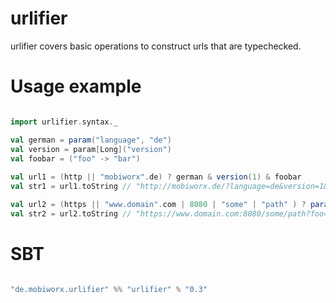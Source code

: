 urlifier
========

urlifier covers basic operations to construct urls that are typechecked. 

Usage example
==============

```scala

import urlifier.syntax._

val german = param("language", "de")
val version = param[Long]("version")
val foobar = ("foo" -> "bar")
      
val url1 = (http || "mobiworx".de) ? german & version(1) & foobar
val str1 = url1.toString // "http://mobiworx.de/?language=de&version=1&foo=bar"

val url2 = (https || "www.domain".com | 8080 | "some" | "path" ) ? param("foo", "bar")
val str2 = url2.toString // "https://www.domain.com:8080/some/path?foo=bar"

``` 

SBT
==============
```scala

"de.mobiworx.urlifier" %% "urlifier" % "0.3"

```